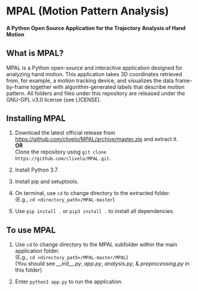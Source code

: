 # MPAL (Motion Pattern Analysis)
#### A Python Open Source Application for the Trajectory Analysis of Hand Motion

## What is MPAL?
MPAL is a Python open-source and interactive application designed for analyzing hand motion. This application takes 3D
coordinates retrieved from, for example, a motion tracking device, and visualizes the data frame-by-frame together with 
algorithm-generated labels that describe motion pattern. All folders and files under this repository are released under
the GNU-GPL v3.0 license (see LICENSE).

## Installing MPAL
1. Download the latest official release from <https://github.com/clivelo/MPAL/archive/master.zip> and extract it.<br>
**OR**<br>
Clone the repository using `git clone https://github.com/clivelo/MPAL.git`.

2. Install Python 3.7.

3. Install pip and setuptools.

4. On terminal, use `cd` to change directory to the extracted folder.<br>
(E.g., `cd <directory_path>/MPAL-master`)

5. Use `pip install .` or `pip3 install .` to install all dependencies.

## To use MPAL
1. Use `cd` to change directory to the MPAL subfolder within the main application folder.<br>
(E.g., `cd <directory_path>/MPAL-master/MPAL`)<br>
(You should see *\_\_init\_\_.py*, *app.py*, *analysis.py*, & *preprocessing.py* in this folder)

2. Enter `python3 app.py` to run the application.
